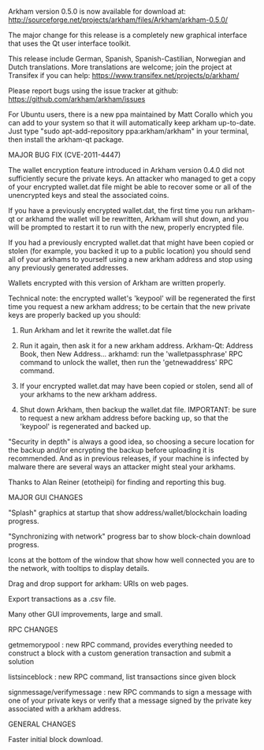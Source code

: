 Arkham version 0.5.0 is now available for download at:
http://sourceforge.net/projects/arkham/files/Arkham/arkham-0.5.0/

The major change for this release is a completely new graphical interface that uses the Qt user interface toolkit.

This release include German, Spanish, Spanish-Castilian, Norwegian and Dutch translations. More translations are welcome; join the project at Transifex if you can help:
https://www.transifex.net/projects/p/arkham/

Please report bugs using the issue tracker at github:
https://github.com/arkham/arkham/issues

For Ubuntu users, there is a new ppa maintained by Matt Corallo which you can add to your system so that it will automatically keep arkham up-to-date.  Just type "sudo apt-add-repository ppa:arkham/arkham" in your terminal, then install the arkham-qt package.

MAJOR BUG FIX  (CVE-2011-4447)

The wallet encryption feature introduced in Arkham version 0.4.0 did not sufficiently secure the private keys. An attacker who
managed to get a copy of your encrypted wallet.dat file might be able to recover some or all of the unencrypted keys and steal the
associated coins.

If you have a previously encrypted wallet.dat, the first time you run arkham-qt or arkhamd the wallet will be rewritten, Arkham will
shut down, and you will be prompted to restart it to run with the new, properly encrypted file.

If you had a previously encrypted wallet.dat that might have been copied or stolen (for example, you backed it up to a public
location) you should send all of your arkhams to yourself using a new arkham address and stop using any previously generated addresses.

Wallets encrypted with this version of Arkham are written properly.

Technical note: the encrypted wallet's 'keypool' will be regenerated the first time you request a new arkham address; to be certain that the
new private keys are properly backed up you should:

1. Run Arkham and let it rewrite the wallet.dat file

2. Run it again, then ask it for a new arkham address.
Arkham-Qt: Address Book, then New Address...
arkhamd: run the 'walletpassphrase' RPC command to unlock the wallet,  then run the 'getnewaddress' RPC command.

3. If your encrypted wallet.dat may have been copied or stolen, send  all of your arkhams to the new arkham address.

4. Shut down Arkham, then backup the wallet.dat file.
IMPORTANT: be sure to request a new arkham address before backing up, so that the 'keypool' is regenerated and backed up.

"Security in depth" is always a good idea, so choosing a secure location for the backup and/or encrypting the backup before uploading it is recommended. And as in previous releases, if your machine is infected by malware there are several ways an attacker might steal your arkhams.

Thanks to Alan Reiner (etotheipi) for finding and reporting this bug.

MAJOR GUI CHANGES

"Splash" graphics at startup that show address/wallet/blockchain loading progress.

"Synchronizing with network" progress bar to show block-chain download progress.

Icons at the bottom of the window that show how well connected you are to the network, with tooltips to display details.

Drag and drop support for arkham: URIs on web pages.

Export transactions as a .csv file.

Many other GUI improvements, large and small.

RPC CHANGES

getmemorypool : new RPC command, provides everything needed to construct a block with a custom generation transaction and submit a solution

listsinceblock : new RPC command, list transactions since given block

signmessage/verifymessage : new RPC commands to sign a message with one of your private keys or verify that a message signed by the private key associated with a arkham address.

GENERAL CHANGES

Faster initial block download.
